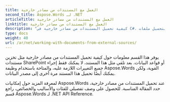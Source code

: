 ```yaml
---
title: العمل مع المستندات من مصادر خارجية
second_title: Aspose.Words لـ .NET
articleTitle: العمل مع المستندات من مصادر خارجية
linktitle: العمل مع المستندات من مصادر خارجية
description: "كيفية تحميل المستندات من مصادر خارجية في C#. قم بتحميل ملفات PDF وDOCX وDOC وRTF وODT وEPUB وHTML وغيرها من الملفات من SharePoint أو قاعدة البيانات لمزيد من المعالجة باستخدام C#."
type: docs
weight: 40
url: /ar/net/working-with-documents-from-external-sources/
---
```


يوفر هذا القسم معلومات حول كيفية تحميل المستندات من مصادر خارجية مثل تخزين مستندات SharePoint أو قواعد البيانات. بعد تلقي مثل هذا المستند، لا يمكنك فقط إجراء جميع التغييرات اللازمة عليه، والمتاحة باستخدام وظيفة Aspose.Words القوية، ولكن يمكنك أيضًا تحميل هذا المستند مرة أخرى إلى مصدر البيانات.

لمعرفة المزيد حول إمكانيات Aspose.Words عند تحميل المستندات من مصادر خارجية، حدد المقالة المناسبة. للحصول على وصف تفصيلي للفئات والأساليب والخصائص، راجع قسم Aspose.Words لـ .NET API Reference.